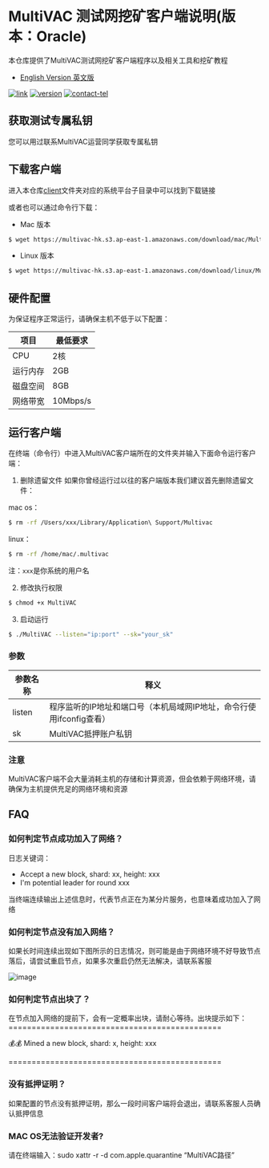 # MultiVAC 测试网挖矿客户端说明(版本：Oracle)

本仓库提供了MultiVAC测试网挖矿客户端程序以及相关工具和挖矿教程

- [English Version 英文版](README_EN.md)

[![link](https://img.shields.io/badge/link-browser-red)](http://test.e.mtv.ac)
[![version](https://img.shields.io/badge/version-testnet3.0-blue)](http://test.e.mtv.ac)
[![contact-tel](https://img.shields.io/badge/contact-telegram-blue)](https://t.me/joinchat/I-io_BT_CZjznBGo90vdRA)
<!-- [![contact-wechat](https://img.shields.io/badge/contact-wechat-brightgreen)](https://s2.ax1x.com/2019/10/30/K4Rqne.jpg) -->

<!-- ## 文件目录

- tools：包含地址转换工具，用于将MultiVAC testnet2.0地址转换成testnet3.0地址
- client：包含不同系统平台的挖矿程序下载链接

## 登记挖矿地址

### 新地址生成

如果您没有MultiVAC地址，点击[地址申请](http://test.e.mtv.ac/#/wallet/create)申请新的地址

### 旧地址转换方法

如果你使用的是旧版本地址，请先使用[地址转换工具](tools/addressconversion/README.md)将旧地址转换成适配`testnet3.0`版本的新地址

### 填写表单

生成地址后，请将地址填入表单，便于我们提前为大家抵押100万MTV用于内测：
- [中文表单](http://mtvmining.va.mikecrm.com/rZqHF3o)
- [English form](http://mtvmining.va.mikecrm.com/yIMw0Jn)

活动开启后（10月31日14：00 UTC+8），不能使用自己的地址参与测试，请联系客服人员获取私钥参与测试 -->

## 获取测试专属私钥

您可以用过联系MultiVAC运营同学获取专属私钥

## 下载客户端

进入本仓库[client](client/README.md)文件夹对应的系统平台子目录中可以找到下载链接

或者也可以通过命令行下载：

- Mac 版本
```bash
$ wget https://multivac-hk.s3.ap-east-1.amazonaws.com/download/mac/MultiVAC
```

- Linux 版本
```bash
$ wget https://multivac-hk.s3.ap-east-1.amazonaws.com/download/linux/MultiVAC
```

## 硬件配置
为保证程序正常运行，请确保主机不低于以下配置：

项目 | 最低要求
---|---
CPU | 2核
运行内存 | 2GB
磁盘空间 | 8GB
网络带宽 | 10Mbps/s

## 运行客户端

在终端（命令行）中进入MultiVAC客户端所在的文件夹并输入下面命令运行客户端：

1. 删除遗留文件
如果你曾经运行过以往的客户端版本我们建议首先删除遗留文件：

mac os：
```bash
$ rm -rf /Users/xxx/Library/Application\ Support/Multivac
```

linux：
```bash
$ rm -rf /home/mac/.multivac
```

注：`xxx`是你系统的用户名

2. 修改执行权限
```bash
$ chmod +x MultiVAC
```

3. 启动运行
```bash
$ ./MultiVAC --listen="ip:port" --sk="your_sk"
```

### 参数

参数名称 | 释义
---|---
listen | 程序监听的IP地址和端口号（本机局域网IP地址，命令行使用ifconfig查看）
sk | MultiVAC抵押账户私钥

### 注意
MultiVAC客户端不会大量消耗主机的存储和计算资源，但会依赖于网络环境，请确保为主机提供充足的网络环境和资源

## FAQ

### 如何判定节点成功加入了网络？
日志关键词：
- Accept a new block, shard: xx, height: xxx
- I'm potential leader for round xxx

当终端连续输出上述信息时，代表节点正在为某分片服务，也意味着成功加入了网络

### 如何判定节点没有加入网络？
如果长时间连续出现如下图所示的日志情况，则可能是由于网络环境不好导致节点落后，请尝试重启节点，如果多次重启仍然无法解决，请联系客服

![image](https://note.youdao.com/yws/public/resource/7fdcb5cc8b2e8eb70072e13d14205b1d/xmlnote/51CE068C618D4F6B99ED59C9F51EE2F1/11915)

### 如何判定节点出块了？
在节点加入网络的提前下，会有一定概率出块，请耐心等待。出块提示如下：
\==============================================

💰💰 Mined a new block, shard: x, height: xxx

\==============================================


### 没有抵押证明？
如果配置的节点没有抵押证明，那么一段时间客户端将会退出，请联系客服人员确认抵押信息

### MAC OS无法验证开发者?
请在终端输入：sudo xattr -r -d com.apple.quarantine  “MultiVAC路径”
